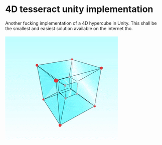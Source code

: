 # 4D tesseract unity implementation
 Another fucking implementation of a 4D hypercube in Unity. This shall be the smallest and easiest solution available on the internet tho.
 <br><br><img src= "Tess_with_mesh.gif">
 
